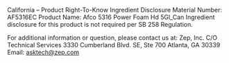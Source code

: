  
 
 
California – Product Right-To-Know Ingredient Disclosure 
Material Number: AF5316EC 
Product Name: Afco 5316 Power Foam Hd 5Gl_Can 
Ingredient disclosure for this product is not required per SB 258 Regulation. 
 
For additional information or question, please contact us at: 
Zep, Inc. 
C/O Technical Services 
3330 Cumberland Blvd. SE, Ste 700 
Atlanta, GA 30339 
Email: asktech@zep.com 
 
 
 
 
